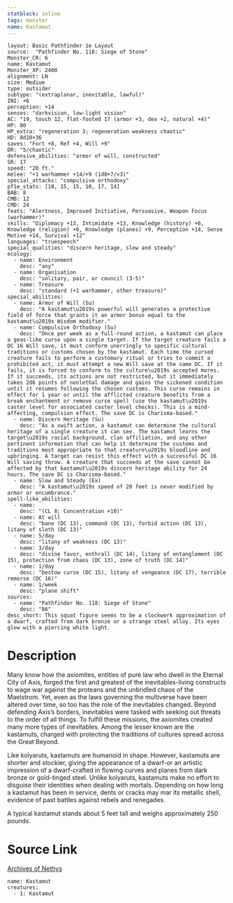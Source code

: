 ```yaml
---
statblock: inline
tags: monster
name: Kastamut
---
```

```statblock
layout: Basic Pathfinder 1e Layout
source:  "Pathfinder No. 118: Siege of Stone"
Monster_CR: 6
name: Kastamut
Monster_XP: 2400
alignment: LN
size: Medium
type: outsider
subtype: "(extraplanar, inevitable, lawful)"
INI: +6
perception: +14
senses: "darkvision, low-light vision"
AC: "19, touch 12, flat-footed 17 (armor +3, dex +2, natural +4)"
HP: 80
HP_extra: "regeneration 3; regeneration weakness chaotic"
HD: 8d10+36
saves: "Fort +8, Ref +4, Will +9"
DR: "5/chaotic"
defensive_abilities: "armor of will, constructed"
SR: 17
speed: "20 ft."
melee: "+1 warhammer +14/+9 (1d8+7/×3)"
special_attacks: "compulsive orthodoxy"
pf1e_stats: [18, 15, 15, 10, 17, 14]
BAB: 8
CMB: 12
CMD: 24
feats: "Alertness, Improved Initiative, Persuasive, Weapon Focus (warhammer)"
skills: "Diplomacy +13, Intimidate +13, Knowledge (history) +6, Knowledge (religion) +6, Knowledge (planes) +9, Perception +14, Sense Motive +14, Survival +12"
languages: "truespeech"
special_qualities: "discern heritage, slow and steady"
ecology:
  - name: Environment
    desc: "any"
  - name: Organisation
    desc: "solitary, pair, or council (3-5)"
  - name: Treasure
    desc: "standard (+1 warhammer, other treasure)"
special_abilities:
  - name: Armor of Will (Su)
    desc: "A kastamut\u2019s powerful will generates a protective field of force that grants it an armor bonus equal to the kastamut\u2019s Wisdom modifier."
  - name: Compulsive Orthodoxy (Su)
    desc: "Once per week as a full-round action, a kastamut can place a geas-like curse upon a single target. If the target creature fails a DC 16 Will save, it must conform unerringly to specific cultural traditions or customs chosen by the kastamut. Each time the cursed creature fails to perform a customary ritual or tries to commit a prohibited act, it must attempt a new Will save at the same DC. If it fails, it is forced to conform to the culture\u2019s accepted mores. If it succeeds, its actions are not restricted, but it immediately takes 2d6 points of nonlethal damage and gains the sickened condition until it resumes following the chosen customs. This curse remains in effect for 1 year or until the afflicted creature benefits from a break enchantment or remove curse spell (use the kastamut\u2019s caster level for associated caster level checks). This is a mind-affecting, compulsion effect. The save DC is Charisma-based."
  - name: Discern Heritage (Su)
    desc: "As a swift action, a kastamut can determine the cultural heritage of a single creature it can see. The kastamut learns the target\u2019s racial background, clan affiliation, and any other pertinent information that can help it determine the customs and traditions most appropriate to that creature\u2019s bloodline and upbringing. A target can resist this effect with a successful DC 16 Will saving throw. A creature that succeeds at the save cannot be affected by that kastamut\u2019s discern heritage ability for 24 hours. The save DC is Charisma-based."
  - name: Slow and Steady (Ex)
    desc: "A kastamut\u2019s speed of 20 feet is never modified by armor or encumbrance."
spell-like_abilities:
  - name:
    desc: "(CL 8; Concentration +10)"
  - name: At will
    desc: "bane (DC 13), command (DC 13), forbid action (DC 13), litany of sloth (DC 13)"
  - name: 5/day
    desc: "litany of weakness (DC 13)"
  - name: 3/day
    desc: "divine favor, enthrall (DC 14), litany of entanglement (DC 15), protection from chaos (DC 13), zone of truth (DC 14)"
  - name: 1/day
    desc: "bestow curse (DC 15), litany of vengeance (DC 17), terrible remorse (DC 16)"
  - name: 1/week
    desc: "plane shift"
sources:
  - name: "Pathfinder No. 118: Siege of Stone"
    desc: "86"
desc_short: This squat figure seems to be a clockwork approximation of a dwarf, crafted from dark bronze or a strange steel alloy. Its eyes glow with a piercing white light.
```
# Description
Many know how the axiomites, entities of pure law who dwell in the Eternal City of Axis, forged the first and greatest of the inevitables-living constructs to wage war against the proteans and the unbridled chaos of the Maelstrom. Yet, even as the laws governing the multiverse have been altered over time, so too has the role of the inevitables changed. Beyond defending Axis’s borders, inevitables were tasked with seeking out threats to the order of all things. To fulfill these missions, the axiomites created many more types of inevitables. Among the lesser known are the kastamuts, charged with protecting the traditions of cultures spread across the Great Beyond.

 Like kolyaruts, kastamuts are humanoid in shape. However, kastamuts are shorter and stockier, giving the appearance of a dwarf-or an artistic impression of a dwarf-crafted in flowing curves and planes from dark bronze or gold-tinged steel. Unlike kolyaruts, kastamuts make no effort to disguise their identities when dealing with mortals. Depending on how long a kastamut has been in service, dents or cracks may mar its metallic shell, evidence of past battles against rebels and renegades.

 A typical kastamut stands about 5 feet tall and weighs approximately 250 pounds.
# Source Link
[Archives of Nethys](https://aonprd.com/MonsterDisplay.aspx?ItemName=Kastamut)
```encounter-table
name: Kastamut
creatures:
  - 1: Kastamut
```
